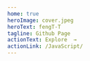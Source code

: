 ```yaml
---
home: true
heroImage: cover.jpeg
heroText: fengT-T
tagline: Github Page
actionText: Explore  →
actionLink: /JavaScript/
---
```

